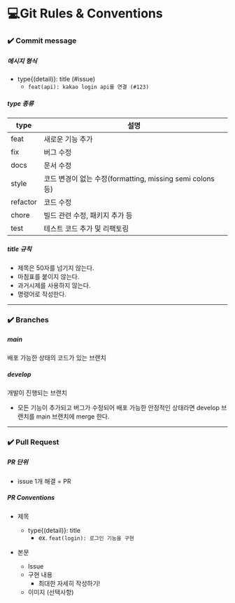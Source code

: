 # 💻Git Rules & Conventions

### ✔️ Commit message

##### 메시지 형식

- type{(detail)}: title (#issue)
    - `feat(api): kakao login api를 연결 (#123)`

##### type 종류

| type | 설명 |
| ---- | ---- |
| feat | 새로운 기능 추가 |
| fix | 버그 수정 |
| docs | 문서 수정 |
| style | 코드 변경이 없는 수정(formatting, missing semi colons 등) |
| refactor | 코드 수정 |
| chore | 빌드 관련 수정, 패키지 추가 등 |
| test | 테스트 코드 추가 및 리팩토링 |

##### title 규칙

- 제목은 50자를 넘기지 않는다.
- 마침표를 붙이지 않는다.
- 과거시제를 사용하지 않는다.
- 명령어로 작성한다.

---

### ✔️ Branches

##### main

배포 가능한 상태의 코드가 있는 브랜치

##### develop

개발이 진행되는 브랜치

- 모든 기능이 추가되고 버그가 수정되어 배포 가능한 안정적인 상태라면 develop 브랜치를 main 브랜치에 merge 한다.

---

### ✔️ Pull Request

##### PR 단위

- issue 1개 해결  = PR

##### PR Conventions

- 제목
    - type{(detail)}: title
        - ex. `feat(login): 로그인 기능을 구현`

- 본문
    - Issue
    - 구현 내용
        - 최대한 자세히 작성하기!
    - 이미지 (선택사항)